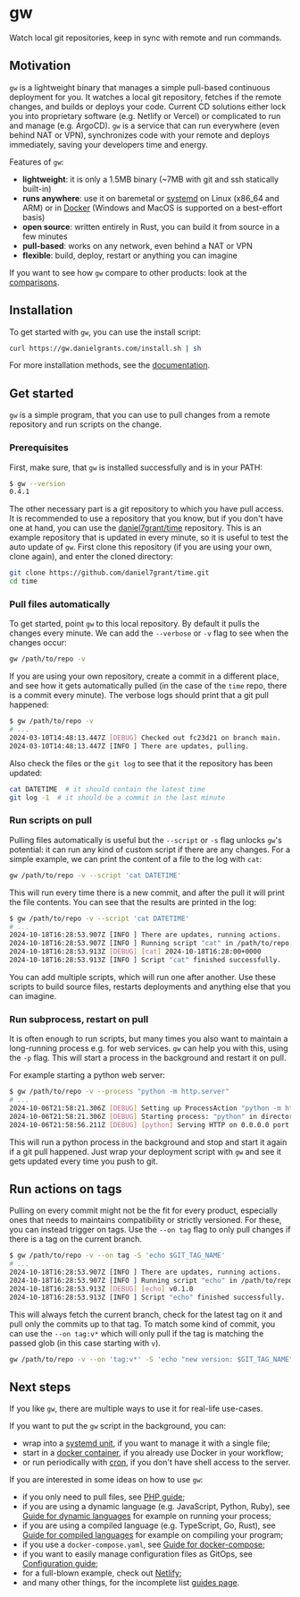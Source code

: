 # gw

Watch local git repositories, keep in sync with remote and run commands.

## Motivation

`gw` is a lightweight binary that manages a simple pull-based continuous deployment for you. It watches a local git repository, fetches if the remote changes, and builds or deploys your code. Current CD solutions either lock you into proprietary software (e.g. Netlify or Vercel) or complicated to run and manage (e.g. ArgoCD). `gw` is a service that can run everywhere (even behind NAT or VPN), synchronizes code with your remote and deploys immediately, saving your developers time and energy.

Features of `gw`:
- **lightweight**: it is only a 1.5MB binary (~7MB with git and ssh statically built-in)
- **runs anywhere**: use it on baremetal or [systemd](https://gw.danielgrants.com/usage/systemd.md) on Linux (x86_64 and ARM) or in [Docker](https://gw.danielgrants.com/usage/docker.md) (Windows and MacOS is supported on a best-effort basis)
- **open source**: written entirely in Rust, you can build it from source in a few minutes
- **pull-based**: works on any network, even behind a NAT or VPN
- **flexible**: build, deploy, restart or anything you can imagine

If you want to see how `gw` compare to other products: look at the [comparisons](https://gw.danielgrants.com/reference/comparison).

## Installation

To get started with `gw`, you can use the install script:

```sh
curl https://gw.danielgrants.com/install.sh | sh
```

For more installation methods, see the [documentation](https://gw.danielgrants.com/usage/installation/).

## Get started

`gw` is a simple program, that you can use to pull changes from a remote repository and run scripts on the change.

### Prerequisites

First, make sure, that `gw` is installed successfully and is in your PATH:

```sh
$ gw --version
0.4.1
```

The other necessary part is a git repository to which you have pull access. It is recommended to use a repository that you know, but if you don't have one at hand, you can use the [daniel7grant/time](https://github.com/daniel7grant/time) repository. This is an example repository that is updated in every minute, so it is useful to test the auto update of `gw`. First clone this repository (if you are using your own, clone again), and enter the cloned directory:

```sh
git clone https://github.com/daniel7grant/time.git
cd time
```

### Pull files automatically

To get started, point `gw` to this local repository. By default it pulls the changes every minute. We can add the `--verbose` or `-v` flag to see when the changes occur:

```sh
gw /path/to/repo -v
```

If you are using your own repository, create a commit in a different place, and see how it gets automatically pulled (in the case of the `time` repo, there is a commit every minute). The verbose logs should print that a git pull happened:

```sh
$ gw /path/to/repo -v
# ...
2024-03-10T14:48:13.447Z [DEBUG] Checked out fc23d21 on branch main.
2024-03-10T14:48:13.447Z [INFO ] There are updates, pulling.
```

Also check the files or the `git log` to see that it the repository has been updated:

```sh
cat DATETIME  # it should contain the latest time
git log -1  # it should be a commit in the last minute
```

### Run scripts on pull

Pulling files automatically is useful but the `--script` or `-s` flag unlocks `gw`'s potential: it can run any kind of custom script if there are any changes. For a simple example, we can print the content of a file to the log with `cat`:

```sh
gw /path/to/repo -v --script 'cat DATETIME'
```

This will run every time there is a new commit, and after the pull it will print the file contents. You can see that the results are printed in the log:

```sh
$ gw /path/to/repo -v --script 'cat DATETIME'
# ...
2024-10-18T16:28:53.907Z [INFO ] There are updates, running actions.
2024-10-18T16:28:53.907Z [INFO ] Running script "cat" in /path/to/repo.
2024-10-18T16:28:53.913Z [DEBUG] [cat] 2024-10-18T16:28:00+0000
2024-10-18T16:28:53.913Z [INFO ] Script "cat" finished successfully.
```

You can add multiple scripts, which will run one after another. Use these scripts to build source files, restarts deployments and anything else that you can imagine.

### Run subprocess, restart on pull

It is often enough to run scripts, but many times you also want to maintain a long-running process e.g. for web services. `gw` can help you with this, using the `-p` flag. This will start a process in the background and restart it on pull.

For example starting a python web server:

```sh
$ gw /path/to/repo -v --process "python -m http.server"
# ...
2024-10-06T21:58:21.306Z [DEBUG] Setting up ProcessAction "python -m http.server" on change.
2024-10-06T21:58:21.306Z [DEBUG] Starting process: "python" in directory /path/to/repo.
2024-10-06T21:58:56.211Z [DEBUG] [python] Serving HTTP on 0.0.0.0 port 8000 (http://0.0.0.0:8000/) ...
```

This will run a python process in the background and stop and start it again if a git pull happened. Just wrap your deployment script with `gw` and see it gets updated every time you push to git.

## Run actions on tags

Pulling on every commit might not be the fit for every product, especially ones that needs to maintains compatibility or strictly versioned. For these, you can instead trigger on tags. Use the `--on tag` flag to only pull changes if there is a tag on the current branch.

```sh
$ gw /path/to/repo -v --on tag -S 'echo $GIT_TAG_NAME'
# ...
2024-10-18T16:28:53.907Z [INFO ] There are updates, running actions.
2024-10-18T16:28:53.907Z [INFO ] Running script "echo" in /path/to/repo.
2024-10-18T16:28:53.913Z [DEBUG] [echo] v0.1.0
2024-10-18T16:28:53.913Z [INFO ] Script "echo" finished successfully.
```

This will always fetch the current branch, check for the latest tag on it and pull only the commits up to that tag. To match some kind of commit, you can use the `--on tag:v*` which will only pull if the tag is matching the passed glob (in this case starting with `v`).

```sh
gw /path/to/repo -v --on 'tag:v*' -S 'echo "new version: $GIT_TAG_NAME"'
```

## Next steps

If you like `gw`, there are multiple ways to use it for real-life use-cases.

If you want to put the `gw` script in the background, you can:

- wrap into a [systemd unit](https://gw.danielgrants.com/usage/systemd), if you want to manage it with a single file;
- start in a [docker container](https://gw.danielgrants.com/usage/docker), if you already use Docker in your workflow;
- or run periodically with [cron](https://gw.danielgrants.com/usage/crontab), if you don't have shell access to the server.

If you are interested in some ideas on how to use `gw`:

- if you only need to pull files, see [PHP guide](https://gw.danielgrants.com/guides/php);
- if you are using a dynamic language (e.g. JavaScript, Python, Ruby), see [Guide for dynamic languages](https://gw.danielgrants.com/guides/dynamic) for example on running your process;
- if you are using a compiled language (e.g. TypeScript, Go, Rust), see [Guide for compiled languages](https://gw.danielgrants.com/guides/compiled) for example on compiling your program;
- if you use a `docker-compose.yaml`, see [Guide for docker-compose](guides/docker-compose);
- if you want to easily manage configuration files as GitOps, see [Configuration guide](https://gw.danielgrants.com/guides/configuration);
- for a full-blown example, check out [Netlify](https://gw.danielgrants.com/guides/netlify);
- and many other things, for the incomplete list [guides page](https://gw.danielgrants.com/guides).
